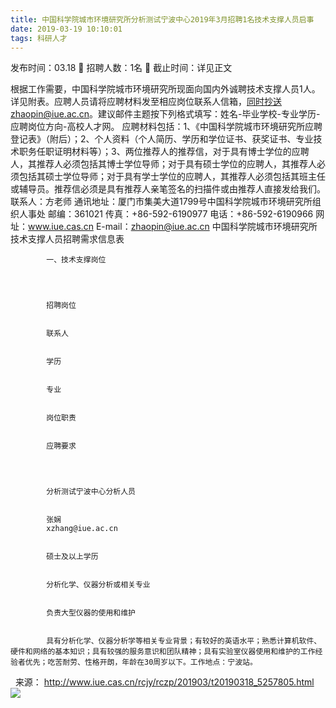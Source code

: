 ```yaml
---
title: 中国科学院城市环境研究所分析测试宁波中心2019年3月招聘1名技术支撑人员启事
date: 2019-03-19 10:10:01
tags: 科研人才
---
```

发布时间：03.18   🌟   招聘人数：1名   🌈   截止时间：详见正文
<!-- more -->

根据工作需要，中国科学院城市环境研究所现面向国内外诚聘技术支撑人员1人。详见附表。应聘人员请将应聘材料发至相应岗位联系人信箱，同时抄送zhaopin@iue.ac.cn。建议邮件主题按下列格式填写：姓名-毕业学校-专业学历-应聘岗位方向-高校人才网。
应聘材料包括：1、《中国科学院城市环境研究所应聘登记表》（附后）；2、个人资料（个人简历、学历和学位证书、获奖证书、专业技术职务任职证明材料等）；3、两位推荐人的推荐信，对于具有博士学位的应聘人，其推荐人必须包括其博士学位导师；对于具有硕士学位的应聘人，其推荐人必须包括其硕士学位导师；对于具有学士学位的应聘人，其推荐人必须包括其班主任或辅导员。推荐信必须是具有推荐人亲笔签名的扫描件或由推荐人直接发给我们。
联系人：方老师
通讯地址：厦门市集美大道1799号中国科学院城市环境研究所组织人事处
邮编：361021
传真：+86-592-6190977
电话：+86-592-6190966
网址：www.iue.cas.cn
E-mail：zhaopin@iue.ac.cn
中国科学院城市环境研究所技术支撑人员招聘需求信息表


    
        
            
            一、技术支撑岗位
            
        
        
            
            招聘岗位
            
            
            联系人
            
            
            学历
            
            
            专业
            
            
            岗位职责
            
            
            应聘要求
            
        
        
            
            分析测试宁波中心分析人员
            
            
            张娴
            xzhang@iue.ac.cn
            
            
            硕士及以上学历
            
            
            分析化学、仪器分析或相关专业
            
            
            负责大型仪器的使用和维护
            
            
            具有分析化学、仪器分析学等相关专业背景；有较好的英语水平；熟悉计算机软件、硬件和网络的基本知识；具有较强的服务意识和团队精神；具有实验室仪器使用和维护的工作经验者优先；吃苦耐劳、性格开朗，年龄在30周岁以下。工作地点：宁波站。
            
        
    


 
来源：
http://www.iue.cas.cn/rcjy/rczp/201903/t20190318_5257805.html
 
 ![](https://cdn.weiweiblog.cn/20181015134814.png)
